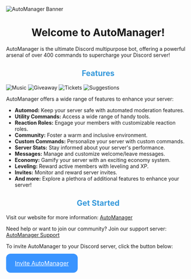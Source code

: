 ![AutoManager Banner](https://cdn.discordapp.com/attachments/996970410266599529/1156890291559735306/1.png)

<div align="center">
  <h1>Welcome to AutoManager!</h1>
</div>

AutoManager is the ultimate Discord multipurpose bot, offering a powerful arsenal of over 400 commands to supercharge your Discord server!

<div align="center">
  <h2 style="color: #3498db;">Features</h2>
</div>

![Music](https://cdn.discordapp.com/attachments/996970410266599529/1156890291865923634/2.png) 
![Giveaway](https://cdn.discordapp.com/attachments/996970410266599529/1156890292214054942/3.png) 
![Tickets](https://cdn.discordapp.com/attachments/996970410266599529/1156890292524425236/4.png) 
![Suggestions](https://cdn.discordapp.com/attachments/996970410266599529/1156890292813836298/5.png)

AutoManager offers a wide range of features to enhance your server:

- **Automod:** Keep your server safe with automated moderation features.
- **Utility Commands:** Access a wide range of handy tools.
- **Reaction Roles:** Engage your members with customizable reaction roles.
- **Community:** Foster a warm and inclusive environment.
- **Custom Commands:** Personalize your server with custom commands.
- **Server Stats:** Stay informed about your server's performance.
- **Messages:** Manage and customize welcome/leave messages.
- **Economy:** Gamify your server with an exciting economy system.
- **Leveling:** Reward active members with leveling and XP.
- **Invites:** Monitor and reward server invites.
- **And more:** Explore a plethora of additional features to enhance your server!

<div align="center">
  <h2 style="color: #3498db;">Get Started</h2>
</div>

Visit our website for more information: [AutoManager](https://auto-manager.tk)

Need help or want to join our community? Join our support server: [AutoManager Support](https://discord.gg/S3kUjyjhZN)

To invite AutoManager to your Discord server, click the button below:
<a href="https://discord.com/oauth2/authorize?client_id=942355671154847774&scope=bot%20identify%20guilds%20applications.commands&response_type=code&redirect_uri=https://auto-manager.tk/thanks&permissions=1099511627767" style="font-size: 16px; margin-inline-end: 16px; background: rgb(57, 148, 255); color: white; line-height: 22px; padding: 15px 24px; border-radius: 12px; display: inline-block; margin-bottom: 12px; margin-top: 12px;">Invite AutoManager</a>
